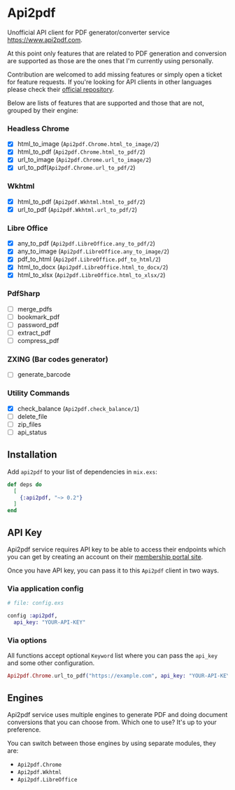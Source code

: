 # Api2pdf

Unofficial API client for PDF generator/converter service https://www.api2pdf.com.

At this point only features that are related to PDF generation and conversion are supported as those are the ones that I'm currently using personally.

Contribution are welcomed to add missing features or simply open a ticket for feature requests. If you're looking for API clients in other languages please check their [official repository](https://github.com/Api2Pdf).

Below are lists of features that are supported and those that are not, grouped by their engine:

### Headless Chrome
- [x] html_to_image (`Api2pdf.Chrome.html_to_image/2`)
- [x] html_to_pdf (`Api2pdf.Chrome.html_to_pdf/2`)
- [x] url_to_image (`Api2pdf.Chrome.url_to_image/2`)
- [x] url_to_pdf(`Api2pdf.Chrome.url_to_pdf/2`) 

### Wkhtml
- [x] html_to_pdf (`Api2pdf.Wkhtml.html_to_pdf/2`)
- [x] url_to_pdf (`Api2pdf.Wkhtml.url_to_pdf/2`)

### Libre Office
- [x] any_to_pdf (`Api2pdf.LibreOffice.any_to_pdf/2`)
- [x] any_to_image (`Api2pdf.LibreOffice.any_to_image/2`)
- [x] pdf_to_html (`Api2pdf.LibreOffice.pdf_to_html/2`)
- [x] html_to_docx (`Api2pdf.LibreOffice.html_to_docx/2`)
- [x] html_to_xlsx (`Api2pdf.LibreOffice.html_to_xlsx/2`)

### PdfSharp
- [ ] merge_pdfs
- [ ] bookmark_pdf
- [ ] password_pdf
- [ ] extract_pdf
- [ ] compress_pdf

### ZXING (Bar codes generator)
- [ ] generate_barcode

### Utility Commands
- [x] check_balance (`Api2pdf.check_balance/1`)
- [ ] delete_file
- [ ] zip_files
- [ ] api_status 

## Installation

Add `api2pdf` to your list of dependencies in `mix.exs`:

```elixir
def deps do
  [
    {:api2pdf, "~> 0.2"}
  ]
end
```

## API Key

Api2pdf service requires API key to be able to access their endpoints which you can get by creating an account on their [membership portal site](https://portal.api2pdf.com).

Once you have API key, you can pass it to this `Api2pdf` client in two ways.

### Via application config

```elixir
# file: config.exs

config :api2pdf,
  api_key: "YOUR-API-KEY"
```

### Via options

All functions accept optional `Keyword` list where you can pass the `api_key` and some other configuration.

```elixir
Api2pdf.Chrome.url_to_pdf("https://example.com", api_key: "YOUR-API-KEY")
```

## Engines

Api2pdf service uses multiple engines to generate PDF and doing document conversions that you can choose from. Which one to use? It's up to your preference.

You can switch between those engines by using separate modules, they are:

- `Api2pdf.Chrome`
- `Api2pdf.Wkhtml`
- `Api2pdf.LibreOffice`
